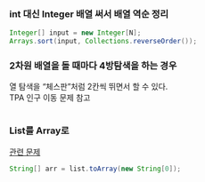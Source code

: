 
### int 대신 Integer 배열 써서 배열 역순 정리
```java
Integer[] input = new Integer[N];
Arrays.sort(input, Collections.reverseOrder());
```

  
### 2차원 배열을 돌 때마다 4방탐색을 하는 경우  
열 탐색을 “체스판”처럼 2칸씩 뛰면서 할 수 있다.   
TPA 인구 이동 문제 참고
```java

```

### List를 Array로
[관련 문제](https://github.com/AtomicLiquors/Algorithm_Practice/blob/main/array/Main_20920.java)
```java
String[] arr = list.toArray(new String[0]);
```
